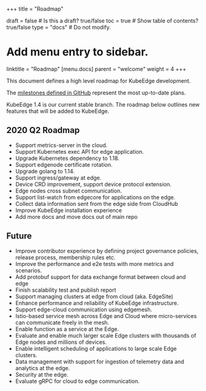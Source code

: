 +++
title =  "Roadmap"

draft = false  # Is this a draft? true/false
toc = true  # Show table of contents? true/false
type = "docs"  # Do not modify.

# Add menu entry to sidebar.
linktitle = "Roadmap"
[menu.docs]
  parent = "welcome"
  weight = 4
+++

This document defines a high level roadmap for KubeEdge development.

The [milestones defined in GitHub](https://github.com/kubeedge/kubeedge/milestones) represent the most up-to-date plans.

KubeEdge 1.4 is our current stable branch. The roadmap below outlines new features that will be added to KubeEdge.

## 2020 Q2 Roadmap

- Support metrics-server in the cloud.
- Support Kubernetes exec API for edge application.
- Upgrade Kubernetes dependency to 1.18.
- Support edgenode certificate rotation.
- Upgrade golang to 1.14.
- Support ingress/gateway at edge.
- Device CRD improvement, support device protocol extension.
- Edge nodes cross subnet communication.
- Support list-watch from edgecore for applications on the edge.
- Collect data information sent from the edge side from CloudHub
- Improve KubeEdge installation experience
- Add more docs and move docs out of main repo


## Future

- Improve contributor experience by defining project governance policies, release process, membership rules etc.
- Improve the performance and e2e tests with more metrics and scenarios.
- Add protobuf support for data exchange format between cloud and edge
- Finish scalability test and publish report
- Support managing clusters at edge from cloud (aka. EdgeSite)
- Enhance performance and reliability of KubeEdge infrastructure.
- Support edge-cloud communication using edgemesh.
- Istio-based service mesh across Edge and Cloud where micro-services can communicate freely in the mesh.
- Enable function as a service at the Edge.
- Evaluate and enable much larger scale Edge clusters with thousands of Edge nodes and millions of devices.
- Enable intelligent scheduling of applications to large scale Edge clusters.
- Data management with support for ingestion of telemetry data and analytics at the edge.
- Security at the edge.
- Evaluate gRPC for cloud to edge communication.
